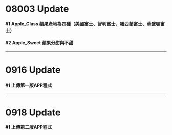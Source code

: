 # 08003 Update
####  #1 Apple_Class 蘋果產地為四種（美國富士、智利富士、紐西蘭富士、華盛頓富士）
####  #2 Apple_Sweet 蘋果分甜與不甜
---
# 0916 Update
####  #1 上傳第一版APP程式
---
# 0918 Update
####  #1 上傳第二版APP程式
